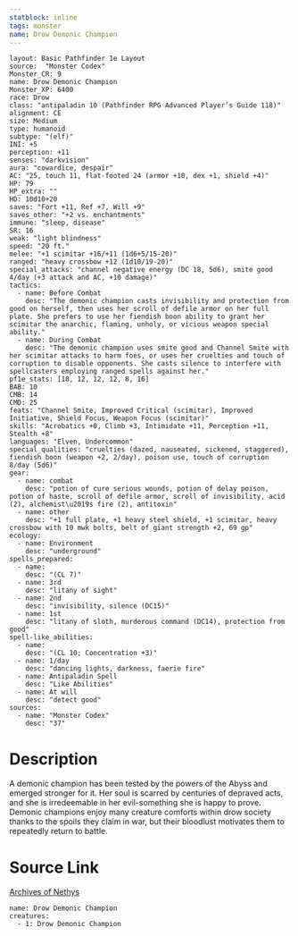 ```yaml
---
statblock: inline
tags: monster
name: Drow Demonic Champion
---
```

```statblock
layout: Basic Pathfinder 1e Layout
source:  "Monster Codex"
Monster_CR: 9
name: Drow Demonic Champion
Monster_XP: 6400
race: Drow
class: "antipaladin 10 (Pathfinder RPG Advanced Player’s Guide 118)"
alignment: CE
size: Medium
type: humanoid
subtype: "(elf)"
INI: +5
perception: +11
senses: "darkvision"
aura: "cowardice, despair"
AC: "25, touch 11, flat-footed 24 (armor +10, dex +1, shield +4)"
HP: 79
HP_extra: ""
HD: 10d10+20
saves: "Fort +11, Ref +7, Will +9"
saves_other: "+2 vs. enchantments"
immune: "sleep, disease"
SR: 16
weak: "light blindness"
speed: "20 ft."
melee: "+1 scimitar +16/+11 (1d6+5/15-20)"
ranged: "heavy crossbow +12 (1d10/19-20)"
special_attacks: "channel negative energy (DC 18, 5d6), smite good 4/day (+3 attack and AC, +10 damage)"
tactics:
  - name: Before Combat
    desc: "The demonic champion casts invisibility and protection from good on herself, then uses her scroll of defile armor on her full plate. She prefers to use her fiendish boon ability to grant her scimitar the anarchic, flaming, unholy, or vicious weapon special ability."
  - name: During Combat
    desc: "The demonic champion uses smite good and Channel Smite with her scimitar attacks to harm foes, or uses her cruelties and touch of corruption to disable opponents. She casts silence to interfere with spellcasters employing ranged spells against her."
pf1e_stats: [18, 12, 12, 12, 8, 16]
BAB: 10
CMB: 14
CMD: 25
feats: "Channel Smite, Improved Critical (scimitar), Improved Initiative, Shield Focus, Weapon Focus (scimitar)"
skills: "Acrobatics +0, Climb +3, Intimidate +11, Perception +11, Stealth +8"
languages: "Elven, Undercommon"
special_qualities: "cruelties (dazed, nauseated, sickened, staggered), fiendish boon (weapon +2, 2/day), poison use, touch of corruption 8/day (5d6)"
gear:
  - name: combat
    desc: "potion of cure serious wounds, potion of delay poison, potion of haste, scroll of defile armor, scroll of invisibility, acid (2), alchemist\u2019s fire (2), antitoxin"
  - name: other
    desc: "+1 full plate, +1 heavy steel shield, +1 scimitar, heavy crossbow with 10 mwk bolts, belt of giant strength +2, 69 gp"
ecology:
  - name: Environment
    desc: "underground"
spells_prepared:
  - name:
    desc: "(CL 7)"
  - name: 3rd
    desc: "litany of sight"
  - name: 2nd
    desc: "invisibility, silence (DC15)"
  - name: 1st
    desc: "litany of sloth, murderous command (DC14), protection from good"
spell-like_abilities:
  - name:
    desc: "(CL 10; Concentration +3)"
  - name: 1/day
    desc: "dancing lights, darkness, faerie fire"
  - name: Antipaladin Spell
    desc: "Like Abilities"
  - name: At will
    desc: "detect good"
sources:
  - name: "Monster Codex"
    desc: "37"
```
# Description
A demonic champion has been tested by the powers of the Abyss and emerged stronger for it. Her soul is scarred by centuries of depraved acts, and she is irredeemable in her evil-something she is happy to prove. Demonic champions enjoy many creature comforts within drow society thanks to the spoils they claim in war, but their bloodlust motivates them to repeatedly return to battle.
# Source Link
[Archives of Nethys](https://aonprd.com/MonsterDisplay.aspx?ItemName=Drow%20Demonic%20Champion)
```encounter-table
name: Drow Demonic Champion
creatures:
  - 1: Drow Demonic Champion
```
